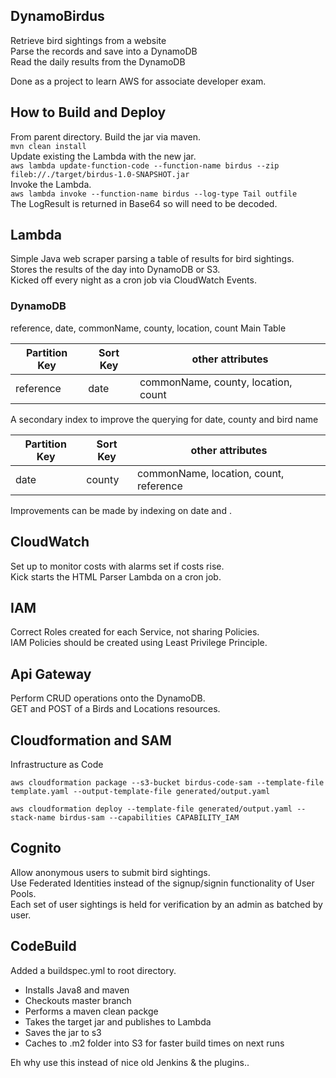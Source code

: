 ## DynamoBirdus
Retrieve bird sightings from a website  
Parse the records and save into a DynamoDB  
Read the daily results from the DynamoDB  

Done as a project to learn AWS for associate developer exam.  

## How to Build and Deploy
From parent directory. Build the jar via maven.  
`mvn clean install`  
Update existing the Lambda with the new jar.  
`aws lambda update-function-code --function-name birdus --zip fileb://./target/birdus-1.0-SNAPSHOT.jar`  
Invoke the Lambda.  
`aws lambda invoke --function-name birdus --log-type Tail outfile`  
The LogResult is returned in Base64 so will need to be decoded.


## Lambda
Simple Java web scraper parsing a table of results for bird sightings.  
Stores the results of the day into DynamoDB or S3.  
Kicked off every night as a cron job via CloudWatch Events.  


### DynamoDB

reference, date, commonName, county, location, count
Main Table

|Partition Key |Sort Key | other attributes |
|--------------|---------|------------------|
|reference     | date    | commonName, county, location, count |

A secondary index to improve the querying for date, county and bird name

|Partition Key |Sort Key | other attributes |
|--------------|---------|------------------|
|date          |county   | commonName, location, count, reference|

Improvements can be made by indexing on date and .   


## CloudWatch
Set up to monitor costs with alarms set if costs rise.  
Kick starts the HTML Parser Lambda on a cron job.  


## IAM
Correct Roles created for each Service, not sharing Policies.  
IAM Policies should be created using Least Privilege Principle.  


## Api Gateway
Perform CRUD operations onto the DynamoDB.  
GET and POST of a Birds and Locations resources.  


## Cloudformation and SAM
Infrastructure as Code

```
aws cloudformation package --s3-bucket birdus-code-sam --template-file template.yaml --output-template-file generated/output.yaml

aws cloudformation deploy --template-file generated/output.yaml --stack-name birdus-sam --capabilities CAPABILITY_IAM
```

## Cognito
Allow anonymous users to submit bird sightings.  
Use Federated Identities instead of the signup/signin functionality of User Pools.  
Each set of user sightings is held for verification by an admin as batched by user.  

## CodeBuild
Added a buildspec.yml to root directory.  

- Installs Java8 and maven
- Checkouts master branch
- Performs a maven clean packge
- Takes the target jar and publishes to Lambda
- Saves the jar to s3
- Caches to .m2 folder into S3 for faster build times on next runs

Eh why use this instead of nice old Jenkins & the plugins..  
